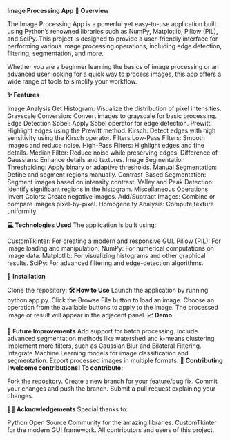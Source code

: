 **Image Processing App**
**📖 Overview**

The Image Processing App is a powerful yet easy-to-use application built using Python’s renowned libraries such as NumPy, Matplotlib, Pillow (PIL), and SciPy. This project is designed to provide a user-friendly interface for performing various image processing operations, including edge detection, filtering, segmentation, and more.

Whether you are a beginner learning the basics of image processing or an advanced user looking for a quick way to process images, this app offers a wide range of tools to simplify your workflow.

**✨ Features**

Image Analysis
Get Histogram: Visualize the distribution of pixel intensities.
Grayscale Conversion: Convert images to grayscale for basic processing.
Edge Detection
Sobel: Apply Sobel operator for edge detection.
Prewitt: Highlight edges using the Prewitt method.
Kirsch: Detect edges with high sensitivity using the Kirsch operator.
Filters
Low-Pass Filters: Smooth images and reduce noise.
High-Pass Filters: Highlight edges and fine details.
Median Filter: Reduce noise while preserving edges.
Difference of Gaussians: Enhance details and textures.
Image Segmentation
Thresholding: Apply binary or adaptive thresholds.
Manual Segmentation: Define and segment regions manually.
Contrast-Based Segmentation: Segment images based on intensity contrast.
Valley and Peak Detection: Identify significant regions in the histogram.
Miscellaneous Operations
Invert Colors: Create negative images.
Add/Subtract Images: Combine or compare images pixel-by-pixel.
Homogeneity Analysis: Compute texture uniformity.

**💻 Technologies Used**
The application is built using:

CustomTkinter: For creating a modern and responsive GUI.
Pillow (PIL): For image loading and manipulation.
NumPy: For numerical computations on image data.
Matplotlib: For visualizing histograms and other graphical results.
SciPy: For advanced filtering and edge-detection algorithms.

**📂 Installation**

Clone the repository:
**🛠️ How to Use**
Launch the application by running python app.py.
Click the Browse File button to load an image.
Choose an operation from the available buttons to apply to the image.
The processed image or result will appear in the adjacent panel.
**📈 Demo**

**🚀 Future Improvements**
Add support for batch processing.
Include advanced segmentation methods like watershed and k-means clustering.
Implement more filters, such as Gaussian Blur and Bilateral Filtering.
Integrate Machine Learning models for image classification and segmentation.
Export processed images in multiple formats.
**🤝 Contributing**
**I welcome contributions! To contribute:**

Fork the repository.
Create a new branch for your feature/bug fix.
Commit your changes and push the branch.
Submit a pull request explaining your changes.

**🙋‍♂️ Acknowledgements**
Special thanks to:

Python Open Source Community for the amazing libraries.
CustomTkinter for the modern GUI framework.
All contributors and users of this project.
